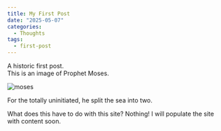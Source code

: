 ```yaml
---
title: My First Post
date: "2025-05-07"
categories:
  - Thoughts
tags:
  - first-post
---
```


A historic first post.<br>
This is an image of Prophet Moses.

![moses](https://i.ibb.co/ZzTzQJ87/Prophet-Moses.jpg)

For the totally uninitiated, he split the sea into two.

What does this have to do with this site? Nothing! I will populate the site with content soon.

